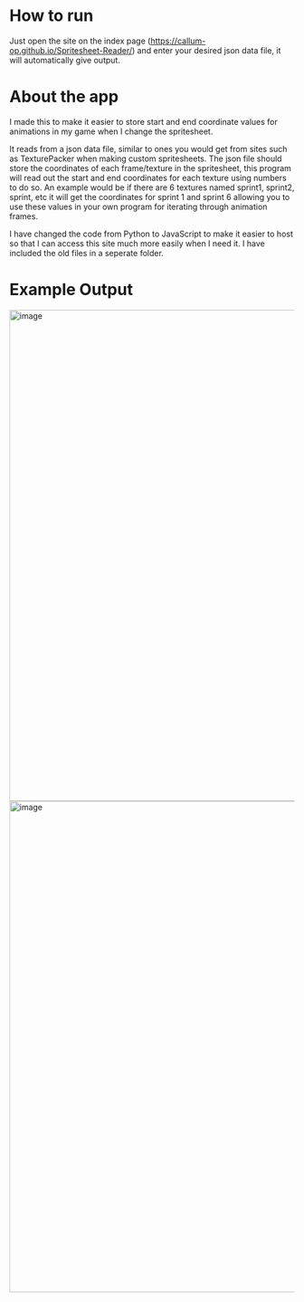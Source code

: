 # How to run
Just open the site on the index page (https://callum-op.github.io/Spritesheet-Reader/) and enter your desired json data file, it will automatically give output.

# About the app
I made this to make it easier to store start and end coordinate values for animations in my game when I change the spritesheet.

It reads from a json data file, similar to ones you would get from sites such as TexturePacker when making custom spritesheets. The json file should store the coordinates of each frame/texture in the spritesheet, this program will read out the start and end coordinates for each texture using numbers to do so. An example would be if there are 6 textures named sprint1, sprint2, sprint, etc it will get the coordinates for sprint 1 and sprint 6 allowing you to use these values in your own program for iterating through animation frames.

I have changed the code from Python to JavaScript to make it easier to host so that I can access this site much more easily when I need it. I have included the old files in a seperate folder.

# Example Output
<img width="1867" height="868" alt="image" src="https://github.com/user-attachments/assets/2cec293f-7f2c-4552-a6dc-c0c180fe03f7" />
<img width="1867" height="868" alt="image" src="https://github.com/user-attachments/assets/5b5b0cb3-5cb4-44fe-a8b0-4cde8df13dbd" />




